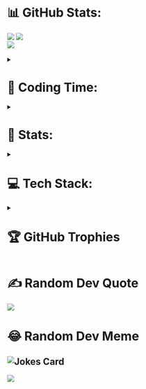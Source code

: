 

# 📊 GitHub Stats:
![](https://github-readme-stats.vercel.app/api?username=MatthTsx&theme=gotham&hide_border=true&include_all_commits=false&count_private=true)
![](https://github-readme-streak-stats.herokuapp.com/?user=MatthTsx&theme=gotham&hide_border=true)<br/>
![](https://github-readme-stats.vercel.app/api/top-langs/?username=MatthTsx&theme=gotham&hide_border=true&include_all_commits=false&count_private=true&layout=compact)<br/>

<!--
# 🎶 Vibing with:
[![Spotify](https://profile-novatorem-spotify.vercel.app/api/spotify)](https://open.spotify.com/user/31dyn2toj7m5g4tpgopocoj4a5si)
!-->

<details>

 <summary>

# 🦊 Coding Time:
  
 </summary>

![](https://github-readme-stats.vercel.app/api/wakatime/?username=Matth__A_O&layout=compact&theme=gotham&custom_title=Most%20Used%20Languages&lan)<br/>
 
</details>

<details>

 <summary>
  
# 💯 Stats:

 </summary>
 
<!--START_SECTION:waka-->
![Code Time](http://img.shields.io/badge/Code%20Time-258%20hrs%2034%20mins-blue)

![Profile Views](http://img.shields.io/badge/Profile%20Views-1-blue)

**🐱 My GitHub Data** 

> 📦 60.8 kB Used in GitHub's Storage 
 > 
> 🚫 Not Opted to Hire
 > 
> 📜 27 Public Repositories 
 > 
> 🔑 17 Private Repositories 
 > 
**I'm an Early 🐤** 

```text
🌞 Morning                87 commits          ████░░░░░░░░░░░░░░░░░░░░░   15.45 % 
🌆 Daytime                250 commits         ███████████░░░░░░░░░░░░░░   44.40 % 
🌃 Evening                221 commits         ██████████░░░░░░░░░░░░░░░   39.25 % 
🌙 Night                  5 commits           ░░░░░░░░░░░░░░░░░░░░░░░░░   00.89 % 
```
📅 **I'm Most Productive on Sunday** 

```text
Monday                   66 commits          ███░░░░░░░░░░░░░░░░░░░░░░   11.72 % 
Tuesday                  89 commits          ████░░░░░░░░░░░░░░░░░░░░░   15.81 % 
Wednesday                108 commits         █████░░░░░░░░░░░░░░░░░░░░   19.18 % 
Thursday                 48 commits          ██░░░░░░░░░░░░░░░░░░░░░░░   08.53 % 
Friday                   68 commits          ███░░░░░░░░░░░░░░░░░░░░░░   12.08 % 
Saturday                 66 commits          ███░░░░░░░░░░░░░░░░░░░░░░   11.72 % 
Sunday                   118 commits         █████░░░░░░░░░░░░░░░░░░░░   20.96 % 
```


📊 **This Week I Spent My Time On** 

```text
🕑︎ Time Zone: America/Sao_Paulo

💬 Programming Languages: 
Python                   2 hrs 15 mins       ████████████████████████░   94.66 % 
C++                      7 mins              █░░░░░░░░░░░░░░░░░░░░░░░░   05.34 % 

🔥 Editors: 
VS Code                  2 hrs 23 mins       █████████████████████████   100.00 % 

🐱‍💻 Projects: 
Physics-Integration-For-S2 hrs 15 mins       ████████████████████████░   94.66 % 
bee                      7 mins              █░░░░░░░░░░░░░░░░░░░░░░░░   05.34 % 

💻 Operating System: 
Linux                    2 hrs 23 mins       █████████████████████████   100.00 % 
```

**I Mostly Code in TypeScript** 

```text
TypeScript               26 repos            ███████████████░░░░░░░░░░   59.09 % 
Python                   7 repos             ████░░░░░░░░░░░░░░░░░░░░░   15.91 % 
Java                     6 repos             ███░░░░░░░░░░░░░░░░░░░░░░   13.64 % 
C++                      3 repos             ██░░░░░░░░░░░░░░░░░░░░░░░   06.82 % 
JavaScript               2 repos             █░░░░░░░░░░░░░░░░░░░░░░░░   04.55 % 
```



**Timeline**

![Lines of Code chart](https://raw.githubusercontent.com/MatthTsx/MatthTsx/main/assets/bar_graph.png)


 Last Updated on 05/04/2025 18:43:32 UTC
<!--END_SECTION:waka-->

</details>

<details>
<summary>

# 💻 Tech Stack:
</summary>

![C++](https://img.shields.io/badge/c++-%2300599C.svg?style=for-the-badge&logo=c%2B%2B&logoColor=white) ![JavaScript](https://img.shields.io/badge/javascript-%23323330.svg?style=for-the-badge&logo=javascript&logoColor=%23F7DF1E) ![Java](https://img.shields.io/badge/java-%23ED8B00.svg?style=for-the-badge&logo=java&logoColor=white) ![HTML5](https://img.shields.io/badge/html5-%23E34F26.svg?style=for-the-badge&logo=html5&logoColor=white) ![CSS3](https://img.shields.io/badge/css3-%231572B6.svg?style=for-the-badge&logo=css3&logoColor=white) ![Python](https://img.shields.io/badge/python-3670A0?style=for-the-badge&logo=python&logoColor=ffdd54) ![TypeScript](https://img.shields.io/badge/typescript-%23007ACC.svg?style=for-the-badge&logo=typescript&logoColor=white) ![Vercel](https://img.shields.io/badge/vercel-%23000000.svg?style=for-the-badge&logo=vercel&logoColor=white) ![Netlify](https://img.shields.io/badge/netlify-%23000000.svg?style=for-the-badge&logo=netlify&logoColor=#00C7B7) ![Google Cloud](https://img.shields.io/badge/Google%20Cloud-%234285F4.svg?style=for-the-badge&logo=google-cloud&logoColor=white) ![Chart.js](https://img.shields.io/badge/chart.js-F5788D.svg?style=for-the-badge&logo=chart.js&logoColor=white) ![Green Sock](https://img.shields.io/badge/green%20sock-88CE02?style=for-the-badge&logo=greensock&logoColor=white) ![Next JS](https://img.shields.io/badge/Next-black?style=for-the-badge&logo=next.js&logoColor=white) ![NodeJS](https://img.shields.io/badge/node.js-6DA55F?style=for-the-badge&logo=node.js&logoColor=white) ![UNITY](https://img.shields.io/badge/Unity-%2320232a.svg?style=for-the-badge&logo=unity&logoColor=white) ![GitHub](https://img.shields.io/badge/GitHub-%23121011.svg?style=for-the-badge&logo=github&logoColor=white) ![React](https://img.shields.io/badge/react-%2320232a.svg?style=for-the-badge&logo=react&logoColor=%2361DAFB) ![TailwindCSS](https://img.shields.io/badge/tailwindcss-%2338B2AC.svg?style=for-the-badge&logo=tailwind-css&logoColor=white) ![Threejs](https://img.shields.io/badge/threejs-black?style=for-the-badge&logo=three.js&logoColor=white) ![MongoDB](https://img.shields.io/badge/MongoDB-%234ea94b.svg?style=for-the-badge&logo=mongodb&logoColor=white) ![MySQL](https://img.shields.io/badge/mysql-%2300f.svg?style=for-the-badge&logo=mysql&logoColor=white) ![Adobe After Effects](https://img.shields.io/badge/Adobe%20After%20Effects-9999FF.svg?style=for-the-badge&logo=Adobe%20After%20Effects&logoColor=white) ![Aseprite](https://img.shields.io/badge/Aseprite-FFFFFF?style=for-the-badge&logo=Aseprite&logoColor=#7D929E) ![Blender](https://img.shields.io/badge/blender-%23F5792A.svg?style=for-the-badge&logo=blender&logoColor=white) ![Canva](https://img.shields.io/badge/Canva-%2300C4CC.svg?style=for-the-badge&logo=Canva&logoColor=white) 	![Figma](https://img.shields.io/badge/figma-%23F24E1E.svg?style=for-the-badge&logo=figma&logoColor=white) ![Adobe Photoshop](https://img.shields.io/badge/adobephotoshop-%2331A8FF.svg?style=for-the-badge&logo=adobephotoshop&logoColor=white) ![Adobe Premiere Pro](https://img.shields.io/badge/Adobe%20Premiere%20Pro-9999FF.svg?style=for-the-badge&logo=Adobe%20Premiere%20Pro&logoColor=white) ![Arduino](https://img.shields.io/badge/-Arduino-00979D?style=for-the-badge&logo=Arduino&logoColor=white) ![Notion](https://img.shields.io/badge/Notion-%23000000.svg?style=for-the-badge&logo=notion&logoColor=white)
</details>

<details>
<summary>

# 🏆 GitHub Trophies
</summary>

![](https://github-profile-trophy.vercel.app/?username=MatthTsx&theme=radical&no-frame=true&no-bg=false&margin-w=4)
</details>

# ✍️ Random Dev Quote
![](https://quotes-github-readme.vercel.app/api?type=horizontal&theme=radical)

# 😂 Random Dev Meme
![Jokes Card](https://readme-jokes.vercel.app/api?hideBorder&theme=radical)
---
[![](https://visitcount.itsvg.in/api?id=MatthTsx&icon=0&color=1)](https://visitcount.itsvg.in)
